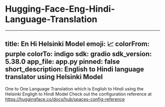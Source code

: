 # Hugging-Face-Eng-Hindi-Language-Translation

---
title: En Hi Helsinki Model
emoji: 📈
colorFrom: purple
colorTo: indigo
sdk: gradio
sdk_version: 5.38.0
app_file: app.py
pinned: false
short_description: English to Hindi language translator using Helsinki Model
---
One to One Language Translation which is English to Hindi using the Helsinki Engligh to Hindi Model 
Check out the configuration reference at https://huggingface.co/docs/hub/spaces-config-reference
